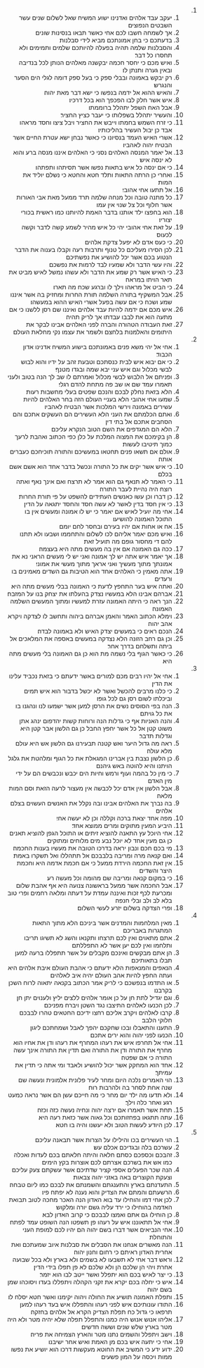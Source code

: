 <ol dir="rtl">
  <li>
    <ol>
      <li>יעקב עבד אלהים ואדנינו ישוע המשיח שאל לשלום שנים עשר השבטים הנפוצים׃</li>
      <li>אך לשמחה חשבו לכם אחי כאשר תבאו בנסינות שונים׃</li>
      <li>בדעתכם כי בחן אמונתכם מביא לידי סבלנות׃</li>
      <li>והסבלנות שלמה תהיה בפעלה להיותכם שלמים ותמימים ולא תחסרו כל דבר׃</li>
      <li>ואיש מכם כי יחסר חכמה יבקשנה מאלהים הנותן לכל בנדיבה ובאין גערה ותנתן לו׃</li>
      <li>רק יבקש באמונה ובבלי ספק כי בעל ספק דומה לגלי הים הסער והנגרש׃</li>
      <li>והאיש ההוא אל ידמה בנפשו כי ישא דבר מאת יהוה׃</li>
      <li>איש אשר חלק לבו הפכפך הוא בכל דרכיו׃</li>
      <li>אבל האח השפל יתהלל ברוממתו׃</li>
      <li>והעשיר יתהלל בשפלותו כי יעבר כציץ החציר׃</li>
      <li>כי זרח השמש בחמתו וייבש את החציר ויבל ציצו וחסד מראהו אבד כן יבול העשיר בהליכותיו׃</li>
      <li>אשרי האיש העמד בנסיונו כי כאשר נבחן ישא עטרת החיים אשר הבטיח יהוה לאהביו׃</li>
      <li>אל יאמר המנסה האלהים נסני כי האלהים איננו מנסה ברע והוא לא ינסה איש׃</li>
      <li>כי אם ינסה כל איש בתאות נפשו אשר תסיתהו ותפתהו׃</li>
      <li>ואחרי כן הרתה התאות ותלד חטא והחטא כי נשלם יוליד את המות׃</li>
      <li>אל תתעו אחי אהובי׃</li>
      <li>כל מתנה טובה וכל מנחה שלמה תרד ממעל מאת אבי האורות אשר חלוף וכל צל שנוי אין עמו׃</li>
      <li>הוא בחפצו ילד אותנו בדבר האמת להיותנו כמו ראשית בכורי יצוריו׃</li>
      <li>על זאת אחי אהובי יהי כל איש מהיר לשמע קשה לדבר וקשה לכעוס׃</li>
      <li>כי כעס אדם לא יפעל צדקת אלהים׃</li>
      <li>לכן הסירו מעליכם כל טנוף ותרבות רעה וקבלו בענוה את הדבר הנטוע בכם אשר יכל להושיע את נפשתיכם׃</li>
      <li>והיו עשי הדבר ולא שמעיו לבד לרמות את נפשכם׃</li>
      <li>כי האיש אשר רק שמע את הדבר ולא עשהו נמשל לאיש מביט את תאר הויתו במראה׃</li>
      <li>כי הביט אל מראהו וילך לו וברגע שכח מה תארו׃</li>
      <li>אבל המשקיף בתורה השלמה תורת החרות ומחזיק בה אשר איננו שמע ושכח כי אם עשה בפעל אשרי האיש ההוא במעשהו׃</li>
      <li>איש מכם אם ידמה להיות עבד אלהים ואיננו שם רסן ללשנו כי אם מתעה הוא את לבבו עבדתו אך לריק תהיה׃</li>
      <li>זאת העבודה הטהורה והברה לפני האלהים אבינו לבקר את היתומים והאלמנות בלחצם ולשמר את עצמו נקי מחלאת העולם׃</li>
    </ol>
  </li>
  <li>
    <ol>
      <li>אחי אל יהי משא פנים באמונתכם בישוע המשיח אדנינו אדון הכבוד׃</li>
      <li>כי אם יבוא איש לבית כנסתכם וטבעת זהב על ידיו והוא לבוש לבשי מכלול וגם איש עני יבא שמה ובגדו מטנף׃</li>
      <li>ופניתם אל הלבוש לבשי מכלול ואמרתם לו שב לך הנה בטוב ולעני תאמרו עמד שם או שב פה מתחת להדם רגלי׃</li>
      <li>הלא בזאת נחלק לבכם והנכם שפטים בעלי מחשבות רעות׃</li>
      <li>שמעו אחי אהובי הלא בעניי העולם הזה בחר האלהים להיות עשירים באמונה וירשי המלכות אשר הבטיח לאהביו׃</li>
      <li>ואתם הכלמתם את העני הלא העשירים הם העשקים אתכם והם הסחבים אתכם אל בתי דין׃</li>
      <li>הלא הם המגדפים את השם הטוב הנקרא עליכם׃</li>
      <li>הן בקימכם את המצוה המלכת על כלן כפי הכתוב ואהבת לרעך כמוך תיטיבו לעשות׃</li>
      <li>אולם אם תשאו פנים תחטאו במעשיכם והתורה תוכיחכם כעברים אותה׃</li>
      <li>כי איש אשר יקים את כל התורה ונכשל בדבר אחד הוא אשם אשם בכלם׃</li>
      <li>כי האמר לא תנאף גם הוא אמר לא תרצח ואם אינך נאף ואתה רוצח היה נהיית לעבר התורה׃</li>
      <li>כן דברו וכן עשו כאנשים העתידים להשפט על פי תורת החרות׃</li>
      <li>כי אין חסד בדין לאשר לא עשה חסד והחסד יתגאה על הדין׃</li>
      <li>אחי מה יועיל לאיש אם יאמר כי יש לו אמונה ומעשים אין בו התוכל האמונה להושיעו׃</li>
      <li>אח או אחות אם יהיו בעירם ובחסר לחם יומם׃</li>
      <li>ואיש מכם יאמר אליהם לכו לשלום והתחממו ושבעו ולא תתנו להם די מחסור גופם מה תועיל זאת׃</li>
      <li>ככה גם האמונה אם אין בה מעשים מתה היא בעצמה׃</li>
      <li>אך יאמר איש אתה יש לך אמונה ואני יש לי מעשים הראני נא את אמונתך מתוך מעשיך ואני אראך מתוך מעשי את אמוני׃</li>
      <li>אתה מאמין כי האלהים אחד הוא הטיבות גם השדים מאמינים בו ורעדים׃</li>
      <li>ואתה איש בער התחפץ לדעת כי האמונה בבלי מעשים מתה היא׃</li>
      <li>אברהם אבינו הלא במעשיו נצדק בהעלתו את יצחק בנו על המזבח׃</li>
      <li>הנך ראה כי היתה האמונה עזרת למעשיו ומתוך המעשים השלמה האמונה׃</li>
      <li>וימלא הכתוב האמר והאמן אברהם ביהוה ותחשב לו לצדקה ויקרא אהב יהוה׃</li>
      <li>הנכם ראים כי במעשים יצדק האיש ולא באמונה לבדה׃</li>
      <li>וכן גם רחב הזונה הלא נצדקה במעשים באספה את המלאכים אל ביתה ותשלחם בדרך אחר׃</li>
      <li>כי כאשר הגוף בלי נשמה מת הוא כן גם האמונה בלי מעשים מתה היא׃</li>
    </ol>
  </li>
  <li>
    <ol>
      <li>אחי אל יהיו רבים מכם למורים באשר ידעתם כי בזאת נכביד עלינו את הדין׃</li>
      <li>כי כלנו מרבים להכשל ואשר לא יכשל בדבור הוא איש תמים וביכלתו לשום רסן גם לכל גופו׃</li>
      <li>הנה בפי הסוסים נשים את הרסן למען אשר ישמעו לנו ונהגנו בו את כל גויתם׃</li>
      <li>והנה האניות אף כי גדלות הנה ורוחות קשות יהדפום ינהג אתן משוט קטן אל כל אשר יחפץ החבל כן גם הלשון אבר קטן היא וגדלות תדבר׃</li>
      <li>ראה מה גדול היער ואש קטנה תבעירנו גם הלשון אש היא עולם מלא עולה׃</li>
      <li>כן הלשון נצבת בין אברינו המגאלת את כל הגוף ומלהטת את גלגל הויתנו והיא להוטה באש גיהנם׃</li>
      <li>כי מין כל בהמה ועוף ורמש וחיות הים יכבש ונכבשים הם על ידי מין האדם׃</li>
      <li>אבל הלשון אין אדם יכל לכבשה אין מעצור לרעה הזאת וסם המות מלאה׃</li>
      <li>בה נברך את האלהים אבינו ובה נקלל את האנשים העשוים בצלם אלהים׃</li>
      <li>מפה אחד יצאת ברכה וקללה וכן לא יעשה אחי׃</li>
      <li>היביע המעין מתוקים ומרים ממוצא אחד׃</li>
      <li>אחי היוכל עץ התאנה להוציא זיתים או התוכל הגפן להוציא תאנים כן גם מעין אחד לא יוכל נבע מים מלוחים ומתוקים׃</li>
      <li>מי בכם חכם ונבון יראה בדרכו הטובה את מעשיו בענות החכמה׃</li>
      <li>ואם קנאה מרה ומריבה בלבבכם אל תתהללו ואל תשקרו באמת׃</li>
      <li>אין זאת החכמה הירדת ממעל כי אם חכמת אדמה היא וחכמת היצר והשדים׃</li>
      <li>כי במקום קנאה ומריבה שם מהומה וכל מעשה רע׃</li>
      <li>אבל החכמה אשר ממעל בראשונה צנועה היא אף אהבת שלום ומכרעת לכף זכות ואיננה עמדת על דעתה ומלאה רחמים ופרי טוב בלא לב ולב ובלי חנפה׃</li>
      <li>ופרי הצדקה בשלום יזרע לעשי השלום׃</li>
    </ol>
  </li>
  <li>
    <ol>
      <li>מאין המלחמות והמדנים אשר ביניכם הלא מתוך התאות המתגרות באבריכם׃</li>
      <li>אתם מתאוים ואין לכם תרצחו ותקנאו והשג לא תשיגו תריבו ותלחמו ואין לכם יען אשר לא התפללתם׃</li>
      <li>הן אתם מבקשים ואינכם מקבלים על אשר תתפללו ברעה למען תבלו בתאותיכם׃</li>
      <li>הנאפים והמנאפות הלא ידעתם כי אהבת העולם איבת אלהים היא ועתה החפץ להיות אהב העולם יהיה איב לאלהים׃</li>
      <li>או התדמו בנפשכם כי לריק אמר הכתוב בקנאה יתאוה לרוח השכן בקרבנו׃</li>
      <li>וגם יגדיל לתת חן על כן אומר אלהים ללצים יליץ ולענוים יתן חן׃</li>
      <li>לכן הכנעו לאלהים התיצבו נגד השטן ויברח מפניכם׃</li>
      <li>קרבו לאלהים ויקרב אליכם רחצו ידיכם החטאים טהרו לבבכם חלוקי הלבב׃</li>
      <li>התענו והתאבלו ובכו שחקכם יהפך לאבל ושמחתכם ליגון׃</li>
      <li>הכנעו לפני יהוה והוא ירים אתכם׃</li>
      <li>אחי אל תחרפו איש את רעהו המחרף את רעהו ודן את אחיו הוא מחרף את התורה ודן את התורה ואם תדין את התורה אינך עשה התורה כי אם שפטה׃</li>
      <li>אחד הוא המחקק אשר יכול להושיע ולאבד ומי אתה כי תדין את עמיתך׃</li>
      <li>הוי האמרים נלכה היום ומחר לעיר פלונית אלמונית ונעשה שם שנה אחת לסחר בה ולהרבות רוח׃</li>
      <li>ולא תדעו מה ילד יום מחר כי מה חייכם עשן הם אשר נראה כמעט רגע ואחר כלה וילך׃</li>
      <li>תחת אשר תאמרו אם ירצה יהוה ונחיה נעשה כזה וכזה׃</li>
      <li>עתה תתגאו בפחזותכם וכל גאוה אשר כזאת רעה היא׃</li>
      <li>לכן היודע לעשות הטוב ולא יעשנו והיה בו חטא׃</li>
    </ol>
  </li>
  <li>
    <ol>
      <li>הוי העשירים בכו והילילו על הצרות אשר תבאנה עליכם׃</li>
      <li>עשרכם בלה ובגדיכם אכלם עש׃</li>
      <li>זהבכם וכספכם כסתם חלאה והיתה חלאתם בכם לעדות ואכלה כמו אש את בשרכם אצרתם לכם אוצרות בקץ הימים׃</li>
      <li>הנה שכר הפעלים אספי קציר שדתיכם אשר עשקתם צעק עליכם וצעקת הקוצרים באה באזני יהוה צבאות׃</li>
      <li>התעדנתם בארץ והתענגתם והשמנתם את לבכם כמו ליום טבחה׃</li>
      <li>הרשעתם והמתם את הצדיק והוא נענה לא יפתח פיו׃</li>
      <li>לכן אחי דמו והוחילו עד בוא האדון הנה האכר מחכה לטוב תבואת האדמה בהוחילו כי ירד עליה גשם יורה ומלקוש׃</li>
      <li>כן הוחילו גם אתם ואמצו לבבכם כי קרוב האדון לבא׃</li>
      <li>אחי אל תתאוננו איש על רעהו פן תשפטו הנה השופט עמד לפתח׃</li>
      <li>אחי הנביאים אשר דברו בשם יהוה הם יהיו לכם למופת העני והתוחלת׃</li>
      <li>הנה מאשרים אנחנו את הסבלים את סבלנות איוב שמעתכם ואת אחרית האדון ראיתם כי רחום וחנון יהוה׃</li>
      <li>וראש דבר אחי לא תשבעו לא בשמים ולא בארץ ולא בכל שבועה אחרת ויהי הן שלכם הן ולא שלכם לא פן תפלו בידי הדין׃</li>
      <li>כי יצר לאיש בכם הוא יתפלל ואשר ייטב לבו הוא יזמר׃</li>
      <li>איש כי יחלה בכם יקרא את זקני הקהלה ויתפללו בעדו ויסוכהו שמן בשם יהוה׃</li>
      <li>ותפלת האמונה תושיע את החולה ויהוה יקימנו ואשר חטא יסלח לו׃</li>
      <li>התודו עונותיכם איש לפני רעהו והתפללו איש בעד רעהו למען תרפאו כי גדול כח תפלת הצדיק הקרא אל אלהים בחזקה׃</li>
      <li>אליהו אנוש אנוש היה כמנו והתפלל תפלה שלא יהיה מטר ולא היה מטר בארץ שלש שנים וששה חדשים׃</li>
      <li>וישב ויתפלל והשמים נתנו מטר והארץ הצמיחה את פריה׃</li>
      <li>אחי כי יתעה איש בכם מן האמת ואיש אחר ישיבנו׃</li>
      <li>ידוע ידע כי המשיב את החוטא מעקשות דרכו הוא יושיע את נפשו ממות ויכסה על המון פשעים׃</li>
    </ol>
  </li>
</ol>
